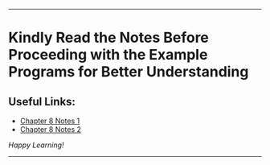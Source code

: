 
---

# Kindly Read the Notes Before Proceeding with the Example Programs for Better Understanding

## Useful Links:

- [Chapter 8 Notes 1](https://github.com/DipsanaRoy/learn-c-with-practice/main/tree/C008_Strings/CHAPTER_8_STRINGS.pdf)
- [Chapter 8 Notes 2](https://github.com/DipsanaRoy/learn-c-with-practice/main/tree/C008_Strings/C8_STRING_NOTES.md)

*Happy Learning!*

---
